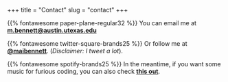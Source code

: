 +++
title = "Contact"
slug = "contact"
+++

{{% fontawesome paper-plane-regular32 %}} You can email me at **m.bennett@austin.utexas.edu**

{{% fontawesome twitter-square-brands25 %}} Or follow me at <a href="https://twitter.com/maibennett"><strong>@maibennett</strong></a>. (*Disclaimer: I tweet a lot*).

{{% fontawesome spotify-brands25 %}} In the meantime, if you want some music for furious coding, you can also check <a href="https://open.spotify.com/user/11120745477/playlist/7d1UxfElRAykPIoBmSTgnW?si=qHRZZycvSD-ou8qQRMichQ"><strong>this out</strong></a>.
